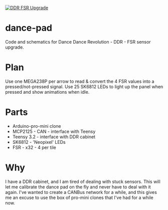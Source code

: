 [![DDR FSR Upgrade](https://img.youtube.com/vi/kHoUUIsmSGY/0.jpg)](https://youtu.be/kHoUUIsmSGY "DDR FSR Upgrade")

# dance-pad
Code and schematics for Dance Dance Revolution - DDR - FSR sensor upgrade.

# Plan
Use one MEGA238P per arrow to read & convert the 4 FSR values into a pressed/not-pressed signal. 
Use 25 SK6812 LEDs to light up the panel when pressed and show animations when idle.

# Parts
- Arduino-pro-mini clone
- MCP2125 - CAN - interface with Teensy
- Teensy 3.2 - interface with DDR cabinet
- SK6812 - 'Neopixel' LEDs
- FSR - x32 - 4 per tile

# Why
I have a DDR cabinet, and I am tired of dealing with stuck sensors. This will let me 
calibrate the dance pad on the fly and never have to deal with it again. I've 
wanted to create a CANBus network for a while, and this gives me an excuse to use 
the box of pro-mini clones that I've had for a while now.
